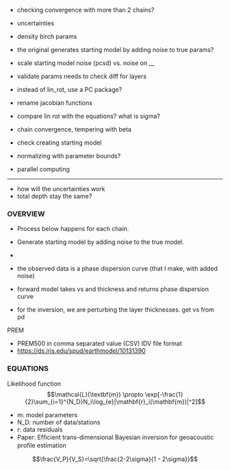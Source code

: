 - checking convergence with more than 2 chains?
- uncertainties
- density birch params
- the original generates starting model by adding noise to true params?
- scale starting model noise (pcsd) vs. noise on __


- validate params needs to check diff for layers



- instead of lin_rot, use a PC package?


- rename jacobian functions

- compare lin rot with the equations? what is sigma?

- chain convergence, tempering with beta

- check creating starting model

- normalizing with parameter bounds?

- parallel computing


---------


- how will the uncertainties work
- total depth stay the same?


### OVERVIEW 

- Process below happens for each chain.

- Generate starting model by adding noise to the true model.
- 


- the observed data is a phase dispersion curve (that I make, with added noise)
- forward model takes vs and thickness and returns phase dispersion curve
- for the inversion, we are perturbing the layer thicknesses. get vs from pd






PREM
- PREM500 in comma separated value (CSV) IDV file format
- https://ds.iris.edu/spud/earthmodel/10131390



### EQUATIONS

Likelihood function
$$\mathcal{L}(\textbf{m}) \propto \exp[-\frac{1}{2}\sum_{i=1}^{N_D}N_i\log_{e}|\mathbf{r}_i(\mathbf{m})|^2]$$
- m: model parameters
- N_D: number of data/stations
- r: data residuals
- Paper: Efﬁcient trans-dimensional Bayesian
inversion for geoacoustic proﬁle estimation

$$\frac{V_P}{V_S}=\sqrt{\frac{2-2\sigma}{1 - 2\sigma}}$$